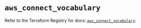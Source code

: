 # `aws_connect_vocabulary`

Refer to the Terraform Registry for docs: [`aws_connect_vocabulary`](https://registry.terraform.io/providers/hashicorp/aws/6.15.0/docs/resources/connect_vocabulary).
